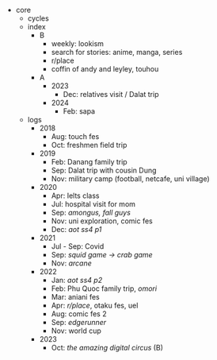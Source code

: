 - core
	- cycles
	- index
		-  B
			- weekly: lookism
			- search for stories: anime, manga, series
			- r/place
			- coffin of andy and leyley, touhou
		- A
			- 2023
				- Dec: relatives visit / Dalat trip
			- 2024
				- Feb: sapa
	- logs
		- 2018
			- Aug: touch fes
			- Oct: freshmen field trip
		- 2019
			- Feb: Danang family trip
			- Sep: Dalat trip with cousin Dung
			- Nov: military camp (football, netcafe, uni village)
		- 2020
			- Apr: Ielts class
			- Jul: hospital visit for mom
			- Sep: *amongus, fall guys*
			- Nov: uni exploration, comic fes
			- Dec: *aot ss4 p1* 
		- 2021
			- Jul - Sep: Covid
			- Sep: *squid game -> crab game*
			- Nov: *arcane*
		- 2022
			- Jan: *aot ss4 p2*
			- Feb: Phu Quoc family trip, *omori*
			- Mar: aniani fes
			- Apr: *r/place*, otaku fes, uel
			- Aug: comic fes 2
			- Sep: *edgerunner*
			- Nov: world cup
		- 2023
			- Oct: *the amazing digital circus* (B)